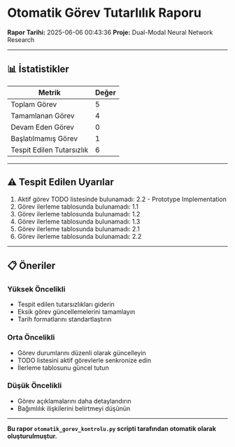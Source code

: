 # Otomatik Görev Tutarlılık Raporu

**Rapor Tarihi:** 2025-06-06 00:43:36
**Proje:** Dual-Modal Neural Network Research

---

## 📊 İstatistikler

| Metrik | Değer |
|--------|-------|
| Toplam Görev | 5 |
| Tamamlanan Görev | 4 |
| Devam Eden Görev | 0 |
| Başlatılmamış Görev | 1 |
| Tespit Edilen Tutarsızlık | 6 |

---

## ⚠️ Tespit Edilen Uyarılar

1. Aktif görev TODO listesinde bulunamadı: 2.2 - Prototype Implementation
2. Görev ilerleme tablosunda bulunamadı: 1.1
3. Görev ilerleme tablosunda bulunamadı: 1.2
4. Görev ilerleme tablosunda bulunamadı: 1.3
5. Görev ilerleme tablosunda bulunamadı: 2.1
6. Görev ilerleme tablosunda bulunamadı: 2.2


---

## 📋 Öneriler

### Yüksek Öncelikli
- Tespit edilen tutarsızlıkları giderin
- Eksik görev güncellemelerini tamamlayın
- Tarih formatlarını standartlaştırın

### Orta Öncelikli
- Görev durumlarını düzenli olarak güncelleyin
- TODO listesini aktif görevlerle senkronize edin
- İlerleme tablosunu güncel tutun

### Düşük Öncelikli
- Görev açıklamalarını daha detaylandırın
- Bağımlılık ilişkilerini belirtmeyi düşünün

---

**Bu rapor `otomatik_gorev_kontrolu.py` scripti tarafından otomatik olarak oluşturulmuştur.**
